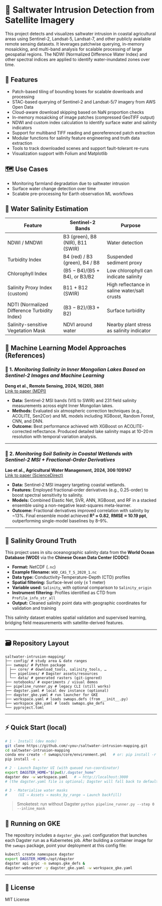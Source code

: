 # 🌊 Saltwater Intrusion Detection from Satellite Imagery

This project detects and visualizes saltwater intrusion in coastal agricultural areas using Sentinel-2, Landsat-5, Landsat-7, and other publicly available remote sensing datasets. It leverages patchwise querying, in-memory mosaicking, and multi-band analysis for scalable processing of large geospatial regions. The NDWI (Normalized Difference Water Index) and other spectral indices are applied to identify water-inundated zones over time.

## 🚀 Features
- Patch-based tiling of bounding boxes for scalable downloads and processing
- STAC-based querying of Sentinel-2 and Landsat-5/7 imagery from AWS Open Data
- Cloud-aware download skipping based on NaN proportion checks
- In-memory mosaicking of image patches (compressed GeoTIFF output)
- NDWI and custom index calculation to identify surface water and salinity indicators
- Support for multiband TIFF reading and georeferenced patch extraction
- Modular functions for salinity feature engineering and truth data extraction
- Tools to track downloaded scenes and support fault-tolerant re-runs
- Visualization support with Folium and Matplotlib

## 🗺️ Use Cases
- Monitoring farmland degradation due to saltwater intrusion
- Surface water change detection over time
- Scalable pre-processing for Earth observation ML workflows

## 🧂 Water Salinity Estimation
| **Feature**                      | **Sentinel-2 Bands**        | **Purpose**                                          |
|----------------------------------|------------------------------|------------------------------------------------------|
| NDWI / MNDWI                    | B3 (green), B8 (NIR), B11 (SWIR) | Water detection                                    |
| Turbidity Index                 | B4 (red) / B3 (green), B4 / B8 | Suspended sediment proxy                         |
| Chlorophyll Index              | (B5 − B4)/(B5 + B4), or B3/B2  | Low chlorophyll can indicate salinity              |
| Salinity Proxy Index (custom)  | B11 + B12 (SWIR)              | High reflectance in saline water/salt crusts       |
| NDTI (Normalized Difference Turbidity Index) | (B3 − B2)/(B3 + B2)   | Surface turbidity                                  |
| Salinity-sensitive Vegetation Mask | NDVI around water         | Nearby plant stress as salinity indicator          |

## 🤖 Machine Learning Model Approaches (References)
### 📘 1. *Monitoring Salinity in Inner Mongolian Lakes Based on Sentinel‑2 Images and Machine Learning*  
**Deng et al., Remote Sensing, 2024, 16(20), 3881**  
[Link to paper (MDPI)](https://www.mdpi.com/2072-4292/16/20/3881)

- **Data:** Sentinel‑2 MSI bands (VIS to SWIR) and 231 field salinity measurements across eight Inner Mongolian lakes.  
- **Methods:** Evaluated six atmospheric correction techniques (e.g., ACOLITE, Sen2Cor) and ML models including XGBoost, Random Forest, CNN, and DNN.  
- **Outcome:** Best performance achieved with XGBoost on ACOLITE-corrected reflectance. Produced detailed lake salinity maps at 10–20 m resolution with temporal variation analysis.

---

### 📘 2. *Monitoring Soil Salinity in Coastal Wetlands with Sentinel‑2 MSI + Fractional‑Order Derivatives*  
**Lao et al., Agricultural Water Management, 2024, 306:109147**  
[Link to paper (ScienceDirect)](https://doi.org/10.1016/j.agwat.2024.109147)

- **Data:** Sentinel‑2 MSI imagery targeting coastal wetlands.  
- **Features:** Employed fractional‑order derivatives (e.g., 0.25-order) to boost spectral sensitivity to salinity.  
- **Models:** Combined Elastic Net, SVR, ANN, XGBoost, and RF in a stacked ensemble using a non-negative least-squares meta-learner.  
- **Outcome:** Fractional derivatives improved correlation with salinity by ~13%. Final ensemble model achieved **R² ≈ 0.82**, **RMSE ≈ 10.19 ppt**, outperforming single-model baselines by 8–9%.

---

## 🎯 Salinity Ground Truth
This project uses in situ oceanographic salinity data from the **World Ocean Database (WOD)** via the **Chinese Ocean Data Center (CODC)**:

- **Format:** NetCDF (`.nc`)
- **Example filename:** `WOD_CAS_T_S_2020_1.nc`
- **Data type:** Conductivity-Temperature-Depth (CTD) profiles
- **Spatial filtering:** Surface-level only (≤ 1 meter)
- **Variable used:** `Salinity`, with optional comparison to `Salinity_origin`
- **Instrument filtering:** Profiles identified as CTD from `Profile_info_str_all`
- **Output:** Cleaned salinity point data with geographic coordinates for validation and training

This salinity dataset enables spatial validation and supervised learning, bridging field measurements with satellite-derived features.

---

## 🗃️ Repository Layout

```
saltwater-intrusion-mapping/
├── config/ # study area & date ranges
├── swmaps/ # Python package
│ ├── core/ # download_tools, salinity_tools, …
│ ├── pipelines/ # Dagster assets/resources
│ └── data/ # generated rasters (git-ignored)
├── notebooks/ # experiments / visual demos
├── pipeline_runner.py # legacy CLI (still works)
├── dagster.yaml # local dev instance (optional)
├── dagster_gke.yaml # run launcher for GKE
├── workspace.yaml # loads swmaps.defs (from __init__.py)
├── workspace_gke.yaml # loads swmaps.gke_defs
└── pyproject.toml
```

---

## ⚡ Quick Start (local)

```bash
# 1 · Install (dev mode)
git clone https://github.com/<you>/saltwater-intrusion-mapping.git
cd saltwater-intrusion-mapping
conda env create -f swmaps/core/environment.yml   # or: pip install -r requirements.txt
pip install -e .

# 2 · Launch Dagster UI (with queued run-coordinator)
export DAGSTER_HOME="$(pwd)/.dagster_home"
dagster dev -w workspace.yaml   # → http://localhost:3000
# (the dagster.yaml file is optional; Dagster will fall back to defaults)

# 3 · Materialise water masks
#     (UI → Assets → masks_by_range → Launch backfill)
```
> Smoketest: run without Dagster
> `python pipeline_runner.py --step 0 --inline_mask`

## 🚀 Running on GKE
The repository includes a `dagster_gke.yaml` configuration that launches each
Dagster run as a Kubernetes job. After building a container image for the
`swmaps` package, point your deployment at this config file:

```bash
kubectl create namespace dagster
export DAGSTER_HOME=/opt/dagster
dagster api grpc -m swmaps.gke_defs &
dagster-webserver -y dagster_gke.yaml -w workspace_gke.yaml
```

---

## 📖 License

MIT License

